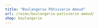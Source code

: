 ```yaml
---
title: "Boulangerie Pâtisserie Amoud"
url: /reims/boulangerie-patisserie-amoud/
shop: boulangerie
---
```

